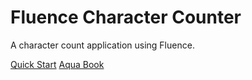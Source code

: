 # Fluence Character Counter

A character count application using Fluence.

[Quick Start](https://doc.fluence.dev/docs/quick-start)
[Aqua Book](https://doc.fluence.dev/aqua-book/)
